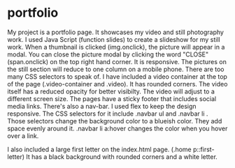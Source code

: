 # portfolio 
My project is a portfolio page. It showcases my video and still photography work. I used Java Script (function slides) to create a slideshow for my still work. When a thumbnail is clicked (img.onclick), the picture will appear in a modal. You can close the picture modal by clicking the word "CLOSE" (span.onclick) on the top right hand corner. It is responsive. The pictures on the still section will reduce to one column on a mobile phone.
There are too many CSS selectors to speak of. I have included a video container at the top of the page (.video-container and .video). It has rounded corners. The video itself has a reduced opacity for better visibilty. The video will adjust to a different screen size. 
The pages have a sticky footer that includes social media links.
There's also a nav-bar. I used flex to keep the design responsive. The CSS selectors for it include .navbar ul and .navbar li . Those selectors change the background color to a blueish color. They add space evenly around it. .navbar li a:hover changes the color when you hover over a link.

I also included a large first letter on the index.html page. (.home p::first-letter) It has a black background with rounded corners and a white letter.

